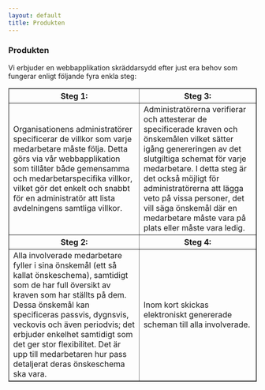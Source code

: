 ```yaml
---
layout: default
title: Produkten
---
```


### Produkten

Vi erbjuder en webbapplikation skräddarsydd efter just era behov som fungerar enligt följande fyra enkla steg:
<dl>
<table border="1">
<tr>
<th>Steg 1:<br/></th>
<th>Steg 3:<br/></th>
</tr>
<tr>
<td>Organisationens administratörer specificerar de villkor som varje medarbetare måste följa. Detta görs via vår webbapplikation som tillåter både gemensamma och medarbetarspecifika villkor, vilket gör det enkelt och snabbt för en administratör att lista avdelningens samtliga villkor.</td>
<td>Administratörerna verifierar och attesterar de specificerade kraven och önskemålen vilket sätter igång genereringen av det slutgiltiga schemat för varje medarbetare. I detta steg är det också möjligt för administratörerna att lägga veto på vissa personer, det vill säga önskemål där en medarbetare måste vara på plats eller måste vara ledig.</td>
</tr>
<tr>
<th>Steg 2:<br/></th>
<th>Steg 4:<br/></th>
</tr>
<tr>
<td>Alla involverade medarbetare fyller i sina önskemål (ett så kallat önskeschema), samtidigt som de har full översikt av kraven som har ställts på dem. Dessa önskemål kan specificeras passvis, dygnsvis, veckovis och även periodvis; det erbjuder enkelhet samtidigt som det ger stor flexibilitet. Det är upp till medarbetaren hur pass detaljerat deras önskeschema ska vara.</td>
<td>Inom kort skickas elektroniskt genererade scheman till alla involverade.</td>
</tr>
</table> 
</dl>





